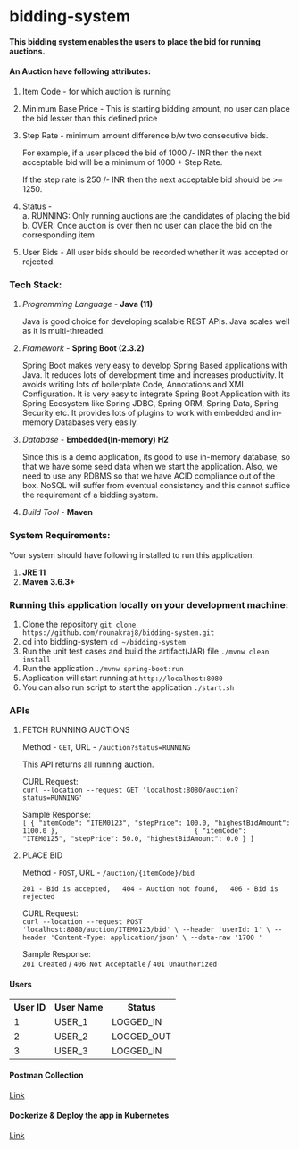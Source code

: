 # bidding-system

#### This bidding system enables the users to place the bid for running auctions.

#### An Auction have following attributes:
1. Item Code - for which auction is running
2. Minimum Base Price - This is starting bidding amount, no user can place the bid
lesser than this defined price
3. Step Rate - minimum amount difference b/w two consecutive bids.  
 
    For example, if a
user placed the bid of 1000 /- INR then the next acceptable bid will be a minimum of
1000 + Step Rate.  

    If the step rate is 250 /- INR then the next acceptable bid should
be >= 1250.
4. Status -  
a.   RUNNING: Only running auctions are the candidates of placing the bid   
b. OVER: Once auction is over then no user can place the bid on the
corresponding item

5. User Bids - All user bids should be recorded whether it was accepted or rejected.

### Tech Stack:
1. *Programming Language* - **Java (11)**

    Java is good choice for developing scalable REST APIs. Java scales well as it is multi-threaded.

2. *Framework* - **Spring Boot (2.3.2)**

    Spring Boot makes very easy to develop Spring Based applications with Java. 
    It reduces lots of development time and increases productivity. 
    It avoids writing lots of boilerplate Code, Annotations and XML Configuration. 
    It is very easy to integrate Spring Boot Application with its Spring Ecosystem like Spring JDBC, 
    Spring ORM, Spring Data, Spring Security etc. It provides lots of plugins to work with embedded and in-memory Databases very easily.

3. *Database* - **Embedded(In-memory) H2**  

    Since this is a demo application, its good to use in-memory database, 
    so that we have some seed data when we start the application.
    Also, we need to use any RDBMS so that we have ACID compliance out of the box.
    NoSQL will suffer from eventual consistency and this cannot suffice the requirement of a bidding system.    
    
4. *Build Tool* - **Maven**    

### System Requirements:
Your system should have following installed to run this application:

   1. **JRE 11**  
   2. **Maven 3.6.3+**

### Running this application locally on your development machine:
1. Clone the repository
`git clone https://github.com/rounakraj8/bidding-system.git`
2. cd into bidding-system `cd ~/bidding-system`
3. Run the unit test cases and build the artifact(JAR) file `./mvnw clean install`
4. Run the application `./mvnw spring-boot:run`
5. Application will start running at `http://localhost:8080` 
6. You can also run script to start the application `./start.sh`

### APIs

1. FETCH RUNNING AUCTIONS  

    Method - `GET`,  URL - `/auction?status=RUNNING`  
    
    This API returns all running auction.  
    
    CURL Request:  
    `curl --location --request GET 'localhost:8080/auction?status=RUNNING'`
    
    Sample Response:  
    `[
         {
             "itemCode": "ITEM0123",
             "stepPrice": 100.0,
             "highestBidAmount": 1100.0
         },                                 
         {
             "itemCode": "ITEM0125",
             "stepPrice": 50.0,
             "highestBidAmount": 0.0
         }
     ]`
     
2. PLACE BID    

    Method - `POST`,  URL - `/auction/{itemCode}/bid` 
      
     `201 - Bid is accepted,  
      404 - Auction not found,  
      406 - Bid is rejected`  
      
    CURL Request:  
     `curl --location --request POST 'localhost:8080/auction/ITEM0123/bid' \
      --header 'userId: 1' \
      --header 'Content-Type: application/json' \
      --data-raw '1700
      '`   
      
    Sample Response:   
      `201 Created` / `406 Not Acceptable` / `401 Unauthorized`
      
#### Users

<table>
   <tr>
      <th>User ID</th>
      <th>User Name</th>
      <th>Status</th>
   </tr>
   <tr>
      <td>1</td>
      <td>USER_1</td>
      <td>LOGGED_IN</td>
   </tr>
   <tr>
      <td>2</td>
      <td>USER_2</td>
      <td>LOGGED_OUT</td>
   </tr>
   <tr>
      <td>3</td>
      <td>USER_3</td>
      <td>LOGGED_IN</td>
   </tr>
</table>     

#### Postman Collection
 <a href="https://github.com/rounakraj8/bidding-system/blob/main/BiddingSystem.postman_collection.json" target="_blank">Link</a>
 

#### Dockerize & Deploy the app in Kubernetes
 
 <a href="https://rounakraj8.github.io/kubernetes-101/">Link</a>
 